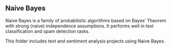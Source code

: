 ## Naive Bayes

Naive Bayes is a family of probabilistic algorithms based on Bayes’ Theorem with strong (naive) independence assumptions.
 It performs well in text classification and spam detection tasks.

This folder includes text and sentiment analysis projects using Naive Bayes.
